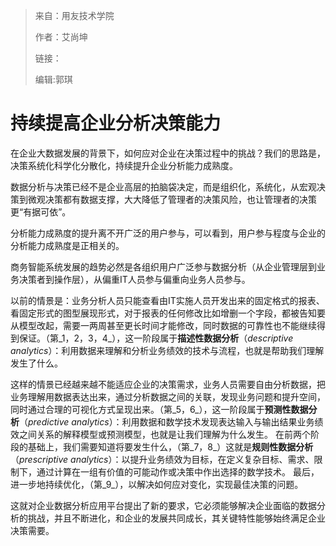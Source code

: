 > 来自：用友技术学院
> 
> 作者：艾尚坤
> 
> 链接：
> 
> 编辑:郭琪

# 持续提高企业分析决策能力

在企业大数据发展的背景下，如何应对企业在决策过程中的挑战？我们的思路是，决策系统化科学化分散化，持续提升企业分析能力成熟度。

数据分析与决策已经不是企业高层的拍脑袋决定，而是组织化，系统化，从宏观决策到微观决策都有数据支撑，大大降低了管理者的决策风险，也让管理者的决策更“有据可依”。

分析能力成熟度的提升离不开广泛的用户参与，可以看到，用户参与程度与企业的分析能力成熟度是正相关的。

商务智能系统发展的趋势必然是各组织用户广泛参与数据分析（从企业管理层到业务决策者到操作层），从偏重IT人员参与偏重向业务人员参与。

以前的情景是：业务分析人员只能查看由IT实施人员开发出来的固定格式的报表、看固定形式的图型展现形式，对于报表的任何修改比如增删一个字段，都被告知要从模型改起，需要一两周甚至更长时间才能修改，同时数据的可靠性也不能继续得到保证。（第_1，2，3，4_），这一阶段属于**描述性数据分析**（_descriptive analytics_）：利用数据来理解和分析业务绩效的技术与流程，也就是帮助我们理解发生了什么。

这样的情景已经越来越不能适应企业的决策需求，业务人员需要自由分析数据，把业务理解用数据表达出来，通过分析数据之间的关联，发现业务问题和提升空间，同时通过合理的可视化方式呈现出来。（第_5，6_），这一阶段属于**预测性数据分析**（_predictive analytics_）：利用数据和数学技术发现表达输入与输出结果业务绩效之间关系的解释模型或预测模型，也就是让我们理解为什么发生。
在前两个阶段的基础上，我们需要知道将要发生什么，（第_7，8_）这就是**规则性数据分析**（_prescriptive analytics_）：以提升业务绩效为目标，在定义复杂目标、需求、限制下，通过计算在一组有价值的可能动作或决策中作出选择的数学技术。
最后，进一步地持续优化，（第_9_），以解决如何应对变化，实现最佳决策的问题。

这就对企业数据分析应用平台提出了新的要求，它必须能够解决企业面临的数据分析的挑战，并且不断进化，和企业的发展共同成长，其关键特性能够始终满足企业决策需要。

